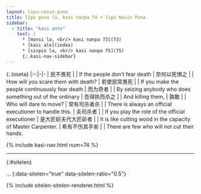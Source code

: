 ```yaml
---
layout: lipu-nasin-pona
title: lipu pona la, kasi nanpa 74 • lipu Nasin Pona
sidebar:
  - title: "kasi ante"
    text: |
      * [monsi la, <br/> kasi nanpa 73](73)
      * [kasi ale](index)
      * [sinpin la, <br/> kasi nanpa 75](75)
      {:.kasi-nav-sidebar}
---
```


{:.loseta}
|:-:|-|-
| 民不畏死     |  | If the people don't fear death
| 奈何以死惧之 |  | How will you scare them with death?
| 若使民常畏死 |  | If you make the people continuously fear death
| 而为奇者     |  | By seizing anybody who does something out of the ordinary
| 吾得执而杀之 |  | And killing them,
| 孰敢         |  | Who will dare to move?
| 常有司杀者杀 |  | There is always an official executioner to handle this.
| 夫司杀者     |  | If you play the role of the official executioner
| 是大匠斫<wbr/>夫代大匠斫者 |  | It is like cutting wood in the capacity of Master Carpenter.
| 希有不伤其手矣 |  | There are few who will not cut their hands.

{% include kasi-nav.html num=74 %}

-------
{:#sitelen}

...
{:data-sitelen="true" data-sitelen-ratio="0.5"}

{% include sitelen-sitelen-renderer.html %}
